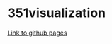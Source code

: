 # 351visualization

[Link to github pages](https://dant52.github.io/351visualization/pages/index.html)